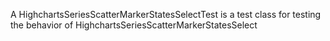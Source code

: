 A HighchartsSeriesScatterMarkerStatesSelectTest is a test class for testing the behavior of HighchartsSeriesScatterMarkerStatesSelect